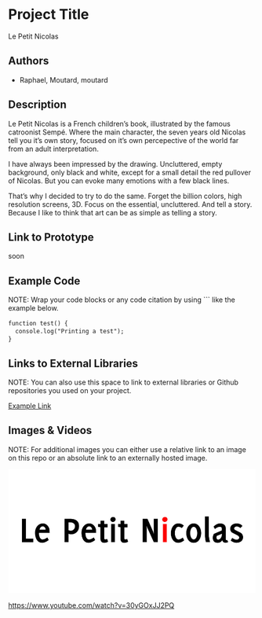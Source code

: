 # Project Title
Le Petit Nicolas

## Authors
- Raphael, Moutard, moutard

## Description
Le Petit Nicolas is a French children’s book, illustrated by the famous catroonist Sempé. Where the main character, the seven years old Nicolas tell you it’s own story, focused on it’s own percepective of the world far from an adult interpretation.

I have always been impressed by the drawing. Uncluttered, empty background, only black and white, except for a small detail the red pullover of Nicolas. But you can evoke many emotions with a few black lines.

That’s why I decided to try to do the same. Forget the billion colors, high resolution screens, 3D. Focus on the essential, uncluttered. And tell a story. Because I like to think that art can be as simple as telling a story.

## Link to Prototype
soon

## Example Code
NOTE: Wrap your code blocks or any code citation by using ``` like the example below.
```
function test() {
  console.log("Printing a test");
}
```
## Links to External Libraries
 NOTE: You can also use this space to link to external libraries or Github repositories you used on your project.

[Example Link](http://www.google.com "Example Link")

## Images & Videos
NOTE: For additional images you can either use a relative link to an image on this repo or an absolute link to an externally hosted image.

![Example Image](project_images/cover.jpg?raw=true "Example Image")

https://www.youtube.com/watch?v=30yGOxJJ2PQ
